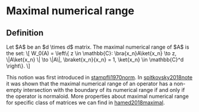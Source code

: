 Maximal numerical range
=======================

Definition
----------

Let \$A\$ be an \$d \\times d\$ matrix. The maximal numerical range of
\$A\$ is the set: \\\[ W_0(A) = \\left\\{ z \\in \\mathbb{C}:
\\bra{x_n}A\\ket{x_n} \\to z, \\\|A\\ket{x_n} \\\| \\to \\\|A\\\|,
\\braket{x_n}{x_n} = 1, \\ket{x_n} \\in \\mathbb{C}\^d \\right\\}. \\\]

This notion was first introduced in [stampfli1970norm](@cite). In [spitkovsky2018note](@cite) it was shown that the maximal numerical range of
an operator has a non-empty intersection with the boundary of its
numerical range if and only if the operator is normaloid. More
properties about maximal numerical range for specific class of matrices
we can find in [hamed2018maximal](@cite).

